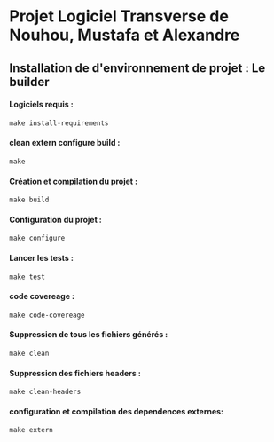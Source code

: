 
# Projet Logiciel Transverse de Nouhou, Mustafa et Alexandre

## Installation de d'environnement de projet : Le builder

#### Logiciels requis :
    make install-requirements
#### clean extern configure build :
    make
#### Création et compilation du projet :
    make build
#### Configuration du projet :
    make configure
#### Lancer les tests :
    make test
#### code covereage :
    make code-covereage
#### Suppression de tous les fichiers générés :
    make clean
#### Suppression des fichiers headers :
    make clean-headers
#### configuration et compilation des dependences externes:
    make extern
